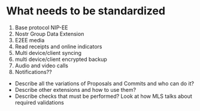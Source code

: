 # What needs to be standardized

1. Base protocol NIP-EE
1. Nostr Group Data Extension
1. E2EE media
1. Read receipts and online indicators
1. Multi device/client syncing
1. multi device/client encrypted backup
1. Audio and video calls
1. Notifications??


- Describe all the variations of Proposals and Commits and who can do it?
- Describe other extensions and how to use them?
- Describe checks that must be performed? Look at how MLS talks about required validations
